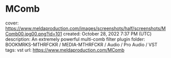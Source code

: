 # MComb

cover: https://www.meldaproduction.com/images/screenshots/half/screenshots/MComb00.jpg00.png?id=101
created: October 28, 2022 7:37 PM (UTC)
description: An extremely powerful multi-comb filter plugin
folder: BOOKMRKS-MTHRFCKR / MEDIA-MTHRFCKR / Audio / Pro Audio / VST
tags: vst
url: https://www.meldaproduction.com/MComb